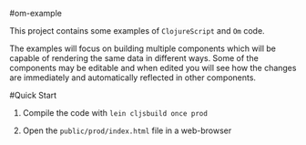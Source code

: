 #om-example

This project contains some examples of `ClojureScript` and `Om` code.

The examples will focus on building multiple components which will be capable of rendering the same data in different ways.
Some of the components may be editable and when edited you will see how the changes are immediately  and automatically reflected in other components.


#Quick Start

1) Compile the code with `lein cljsbuild once prod`

2) Open the `public/prod/index.html` file in a web-browser
